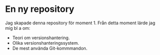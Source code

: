 # En ny repository

Jag skapade denna repository för moment 1. Från detta moment lärde jag mig bl a om:

* Teori om versionshantering.
* Olika versionshanteringssystem.
* De mest använda Git-kommmandon.